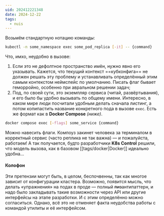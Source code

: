 ```yaml
---
uid: 202412221348
date: 2024-12-22
tags:
  - nuis
---
```


Возьмём стандартную нотацию команды:

```bash
kubectl -n some_namespace exec some_pod_replica [-it] -- {command}
```

Что, имхо, неудобно в вызове:

1. Если это не дефолтное пространство имён, нужно явно его указывать. Кажется, что текущий контекст ==кубконфига== не должен решать эту проблему и устанавливать определённый этим самым контекстом неймспейс по умолчанию. Писать флаг бывает геморройно, особенно при авральном решении задач;
2. Под, по своей сути, это экземпляр сервиса (читай, развёртывания), и его было бы удобно вызывать по общему имени. Интересно, в каком мире люди посчитали удобным делать сначала листинг, а потом копипастить название конкретного пода в вызове `exec`. Есть же формат как в **Docker Compose** *(ниже)*.

```bash
docker compose exec [-flags] some_service {command}
```

Можно навесить флаги. Компоуз закинет человека за терминалом в корректный сервис (часто реплика не так важна) — и пожалуйста, работаем! А так получается, будто разработчики **K8s Control** решили, что модель вызова, как в базовом [[tags/docker|Docker]] идеально удобна...

#### Колофон

Эти претензии могут быть, в целом, беспочвенны, так как многое зависит от конфигурации кластера. Возможно, появится мысль, что делать «упражнения» на подах в проде — полный ~~пиз~~антипаттерн, и надо было закладывать такие возможности через API или другие интерфейсы на этапе разработки. И с этим определённо можно согласиться. Однако, всё это не отменяет факта неудобства работы с командой утилиты и её интерфейсом.
